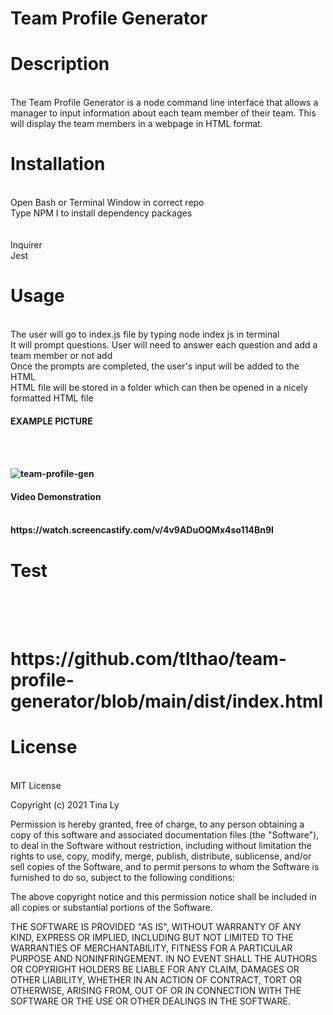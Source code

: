 # Team Profile Generator

<h1>Description</h1><br>
The Team Profile Generator is a node command line interface that allows a manager to input information about each team member of their team. This will display the team members in a webpage in HTML format.<br>

<h1>Installation</h1><br>
Open Bash or Terminal Window in correct repo<br>
Type NPM I to install dependency packages<br>
<br>
<br>
Inquirer<br>
Jest<br>

<h1>Usage</h1><br>
The user will go to index.js file by typing node index js in terminal<br>
It will prompt questions. User will need to answer each question and add a team member or not add <br>
Once the prompts are completed, the user's input will be added to the HTML<br>
HTML file will be stored in a folder which can then be opened in a nicely formatted HTML file<br>

<h4>EXAMPLE PICTURE<h4><br>
  <br>

![team-profile-gen](https://user-images.githubusercontent.com/50894080/141924596-e4962aaf-fb6e-455e-a0d9-654e4de1447a.JPG)



<h4>Video Demonstration<h4><br>
https://watch.screencastify.com/v/4v9ADuOQMx4so114Bn9I
  
<h1>Test<h1><br>
<br>
https://github.com/tlthao/team-profile-generator/blob/main/dist/index.html <br>
  
<h1>License</h1><br>
MIT License<br>

Copyright (c) 2021 Tina Ly <br>

Permission is hereby granted, free of charge, to any person obtaining a copy of this software and associated documentation files (the "Software"), to deal in the Software without restriction, including without limitation the rights to use, copy, modify, merge, publish, distribute, sublicense, and/or sell copies of the Software, and to permit persons to whom the Software is furnished to do so, subject to the following conditions:<br>

The above copyright notice and this permission notice shall be included in all copies or substantial portions of the Software.<br>

THE SOFTWARE IS PROVIDED "AS IS", WITHOUT WARRANTY OF ANY KIND, EXPRESS OR IMPLIED, INCLUDING BUT NOT LIMITED TO THE WARRANTIES OF MERCHANTABILITY, FITNESS FOR A PARTICULAR PURPOSE AND NONINFRINGEMENT. IN NO EVENT SHALL THE AUTHORS OR COPYRIGHT HOLDERS BE LIABLE FOR ANY CLAIM, DAMAGES OR OTHER LIABILITY, WHETHER IN AN ACTION OF CONTRACT, TORT OR OTHERWISE, ARISING FROM, OUT OF OR IN CONNECTION WITH THE SOFTWARE OR THE USE OR OTHER DEALINGS IN THE SOFTWARE.<br>
